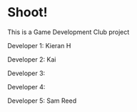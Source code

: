 # Shoot!
This is a Game Development Club project

Developer 1: Kieran H

Developer 2: Kai

Developer 3:

Developer 4:

Developer 5: Sam Reed
